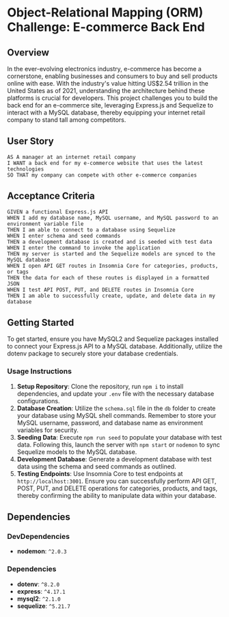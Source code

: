 # Object-Relational Mapping (ORM) Challenge: E-commerce Back End

## Overview
In the ever-evolving electronics industry, e-commerce has become a cornerstone, enabling businesses and consumers to buy and sell products online with ease. With the industry's value hitting US$2.54 trillion in the United States as of 2021, understanding the architecture behind these platforms is crucial for developers. This project challenges you to build the back end for an e-commerce site, leveraging Express.js and Sequelize to interact with a MySQL database, thereby equipping your internet retail company to stand tall among competitors.

## User Story
```
AS A manager at an internet retail company
I WANT a back end for my e-commerce website that uses the latest technologies
SO THAT my company can compete with other e-commerce companies
```

## Acceptance Criteria
```
GIVEN a functional Express.js API
WHEN I add my database name, MySQL username, and MySQL password to an environment variable file
THEN I am able to connect to a database using Sequelize
WHEN I enter schema and seed commands
THEN a development database is created and is seeded with test data
WHEN I enter the command to invoke the application
THEN my server is started and the Sequelize models are synced to the MySQL database
WHEN I open API GET routes in Insomnia Core for categories, products, or tags
THEN the data for each of these routes is displayed in a formatted JSON
WHEN I test API POST, PUT, and DELETE routes in Insomnia Core
THEN I am able to successfully create, update, and delete data in my database
```

## Getting Started
To get started, ensure you have MySQL2 and Sequelize packages installed to connect your Express.js API to a MySQL database. Additionally, utilize the dotenv package to securely store your database credentials.

### Usage Instructions
1. **Setup Repository**: Clone the repository, run `npm i` to install dependencies, and update your `.env` file with the necessary database configurations.
2. **Database Creation**: Utilize the `schema.sql` file in the `db` folder to create your database using MySQL shell commands. Remember to store your MySQL username, password, and database name as environment variables for security.
3. **Seeding Data**: Execute `npm run seed` to populate your database with test data. Following this, launch the server with `npm start` or `nodemon` to sync Sequelize models to the MySQL database.
4. **Development Database**: Generate a development database with test data using the schema and seed commands as outlined.
5. **Testing Endpoints**: Use Insomnia Core to test endpoints at `http://localhost:3001`. Ensure you can successfully perform API GET, POST, PUT, and DELETE operations for categories, products, and tags, thereby confirming the ability to manipulate data within your database.

## Dependencies
### DevDependencies
- **nodemon**: `^2.0.3`

### Dependencies
- **dotenv**: `^8.2.0`
- **express**: `^4.17.1`
- **mysql2**: `^2.1.0`
- **sequelize**: `^5.21.7`


